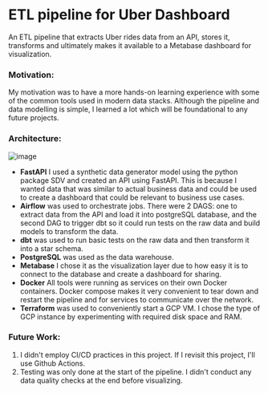 # ETL pipeline for Uber Dashboard
An ETL pipeline that extracts Uber rides data from an API, stores it, transforms and ultimately makes it available to a Metabase dashboard for visualization.

### Motivation: ###
My motivation was to have a more hands-on learning experience with some of the common tools used in modern data stacks. Although the pipeline and data modelling is simple, I learned a lot which will be foundational to any future projects.  

### Architecture: ###
![image](https://github.com/laibah-iqbal/uber-dashboard-pipeline/assets/67593507/dcc17a56-30c2-4d44-ba5b-b58e0a85b769)

- **FastAPI** I used a synthetic data generator model using the python package SDV and created an API using FastAPI. This is because I wanted data that was similar to actual business data and could be used to create a dashboard that could be relevant to business use cases.
- **Airflow** was used to orchestrate jobs. There were 2 DAGS: one to extract data from the API and load it into postgreSQL database, and the second DAG to trigger dbt so it could run tests on the raw data and build models to transform the data.
- **dbt** was used to run basic tests on the raw data and then transform it into a star schema.
- **PostgreSQL** was used as the data warehouse.
- **Metabase** I chose it as the visualization layer due to how easy it is to connect to the database and create a dashboard for sharing.
- **Docker** All tools were running as services on their own Docker containers. Docker compose makes it very convenient to tear down and restart the pipeline and for services to communicate over the network.
- **Terraform** was used to conveniently start a GCP VM. I chose the type of GCP instance by experimenting with required disk space and RAM.

### Future Work: ###
1. I didn't employ CI/CD practices in this project. If I revisit this project, I'll use Github Actions.
2. Testing was only done at the start of the pipeline. I didn't conduct any data quality checks at the end before visualizing.



